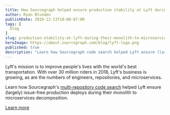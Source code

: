 ```yaml
---
title: How Sourcegraph helped ensure production stability at Lyft during their monolith to microservices decomposition
author: Ryan Blunden
publishDate: 2019-12-13T10:00-07:00
tags: [
  blog
]
slug: production-stability-at-lyft-during-their-monolith-to-microservices-decomposition
heroImage: https://about.sourcegraph.com/blog/lyft-logo.png
published: true
description: "Learn how Sourcegraph code search helped Lyft ensure (largely) issue-free production deploys during their monolith to microservices decomposition"
---
```


<!-- pending approval 
<p style="text-align: center">
  <img src="/case-studies/lyft-sourcegraph-case-study-og-embed.jpg" />
</p> -->

Lyft's mission is to improve people's lives with the world's best transportation. With over 30 million riders in 2018, Lyft's business is growing, as are the numbers of engineers, repositories, and microservices.

Learn how Sourcegraph's [multi-repository code search](/product/code-search-navigation) helped Lyft ensure (largely) issue-free production deploys during their monolith to microservices decomposition.

<a href="/case-studies/lyft-monolith-to-microservices" class="btn btn-primary mt-4">Learn more</a>
